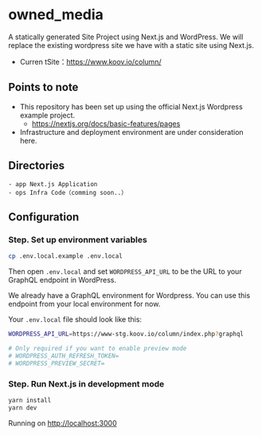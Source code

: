 # owned_media
A statically generated Site Project using Next.js and WordPress.
We will replace the existing wordpress site we have with a static site using Next.js.
- Curren tSite：https://www.koov.io/column/

## Points to note
- This repository has been set up using the official Next.js Wordpress example project.
    - https://nextjs.org/docs/basic-features/pages
- Infrastructure and deployment environment are under consideration here.

## Directories
```
- app Next.js Application
- ops Infra Code（comming soon..）
```

## Configuration
### Step. Set up environment variables

```bash
cp .env.local.example .env.local
```

Then open `.env.local` and set `WORDPRESS_API_URL` to be the URL to your GraphQL endpoint in WordPress. 

We already have a GraphQL environment for Wordpress. You can use this endpoint from your local environment for now.

Your `.env.local` file should look like this:

```bash
WORDPRESS_API_URL=https://www-stg.koov.io/column/index.php?graphql

# Only required if you want to enable preview mode
# WORDPRESS_AUTH_REFRESH_TOKEN=
# WORDPRESS_PREVIEW_SECRET=
```

### Step. Run Next.js in development mode
```bash
yarn install
yarn dev
```
Running on [http://localhost:3000](http://localhost:3000)